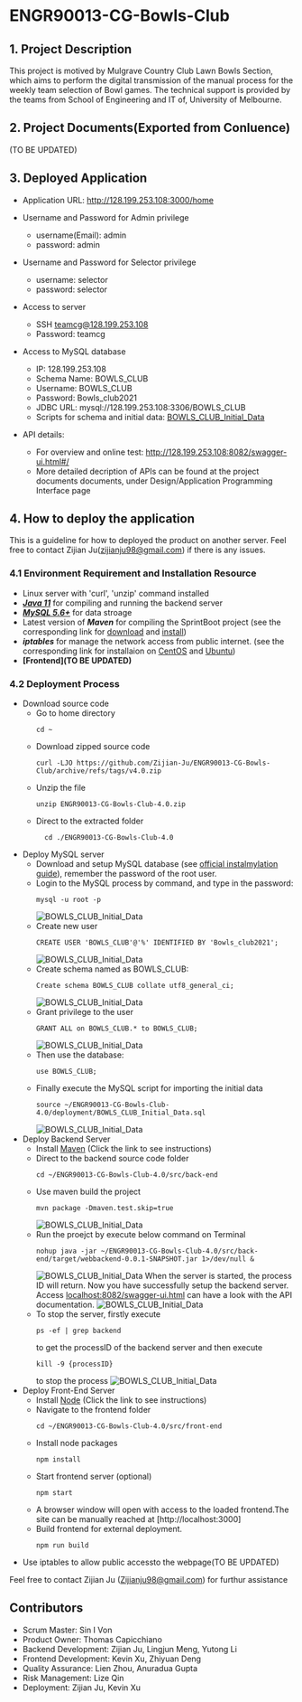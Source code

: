 # ENGR90013-CG-Bowls-Club
## 1. Project Description
This project is motived by Mulgrave Country Club Lawn Bowls Section, which aims to perform the digital transmission of the manual process for the weekly team selection of Bowl games. The technical support is provided by the teams from School of Engineering and IT of, University of Melbourne.


## 2. Project Documents(Exported from Conluence)
(TO BE UPDATED)
## 3. Deployed Application
- Application URL: http://128.199.253.108:3000/home
- Username and Password for Admin privilege
  - username(Email): admin
  - password: admin
  
- Username and Password for Selector privilege
  - username: selector
  - password: selector
- Access to server
  - SSH teamcg@128.199.253.108
  - Password: teamcg
- Access to MySQL database
  -  IP: 128.199.253.108
  - Schema Name: BOWLS_CLUB
  - Username: BOWLS_CLUB
  - Password: Bowls_club2021
  - JDBC URL: mysql://128.199.253.108:3306/BOWLS_CLUB 
  - Scripts for schema and initial data: [BOWLS_CLUB_Initial_Data](./deployment/BOWLS_CLUB_Initial_Data.sql)
- API details:
  - For overview and online test: http://128.199.253.108:8082/swagger-ui.html#/
  - More detailed decription of APIs can be found at the project documents documents, under Design/Application Programming Interface page
  
## 4. How to deploy the application
This is a guideline for how to deployed the product on another server. Feel free to contact Zijian Ju(zijianju98@gmail.com) if there is any issues.
### 4.1 Environment Requirement and Installation Resource
-  Linux server with 'curl', 'unzip' command installed
-  ***[Java 11](https://www.javahelps.com/2017/09/install-oracle-jdk-9-on-linux.html)*** for compiling and running the backend server
-  ***[MySQL 5.6+](https://dev.mysql.com/doc/refman/8.0/en/linux-installation.html)***  for data stroage
-  Latest version of ***Maven*** for compiling the SprintBoot project (see the corresponding link for [download](https://maven.apache.org/download.cgi) and [install](https://maven.apache.org/install.html))
-  ***iptables*** for manage the network access from public internet. (see the corresponding link for installaion on [CentOS](https://docs.rackspace.com/support/how-to/use-iptables-with-centos-7/) and [Ubuntu](https://askubuntu.com/questions/692278/how-to-install-iptables-in-ubuntu))
-  **\[Frontend\](TO BE UPDATED)**
### 4.2 Deployment Process
- Download source code
  - Go to home directory
    ```
    cd ~
    ```
  - Download zipped source code
    ```
    curl -LJO https://github.com/Zijian-Ju/ENGR90013-CG-Bowls-Club/archive/refs/tags/v4.0.zip
    ```
  - Unzip the file 
    ```
    unzip ENGR90013-CG-Bowls-Club-4.0.zip
    ```
  - Direct to the extracted folder
    ```
      cd ./ENGR90013-CG-Bowls-Club-4.0
    ```
- Deploy MySQL server
  - Download and setup MySQL database (see [official instalmylation guide](https://dev.mysql.com/doc/refman/8.0/en/linux-installation.html)), remember the password of the root user.
  - Login to the MySQL process by command, and type in the password:
    ```
    mysql -u root -p
    ```
    ![BOWLS_CLUB_Initial_Data](https://github.com/Zijian-Ju/ENGR90013-CG-Bowls-Club/tree/master/deployment/DeploymentGuideImages/loginMySQL.jpg)
  - Create new user
    ```
    CREATE USER 'BOWLS_CLUB'@'%' IDENTIFIED BY 'Bowls_club2021';
    ```
    ![BOWLS_CLUB_Initial_Data](https://github.com/Zijian-Ju/ENGR90013-CG-Bowls-Club/tree/master/deployment/DeploymentGuideImages/createUser.png)
  - Create schema named as BOWLS_CLUB:
    ```
    Create schema BOWLS_CLUB collate utf8_general_ci; 
    ```
    ![BOWLS_CLUB_Initial_Data](https://github.com/Zijian-Ju/ENGR90013-CG-Bowls-Club/tree/master/deployment/DeploymentGuideImagescreateSchema.jpg)
  - Grant privilege to the user
    ```
    GRANT ALL on BOWLS_CLUB.* to BOWLS_CLUB;
    ```
    ![BOWLS_CLUB_Initial_Data](https://github.com/Zijian-Ju/ENGR90013-CG-Bowls-Club/tree/master/deployment/DeploymentGuideImages/grantPrivilege.jpg)
  - Then use the database:
    ```
    use BOWLS_CLUB;
    ```
  - Finally execute the MySQL script for importing the initial data
    ```
    source ~/ENGR90013-CG-Bowls-Club-4.0/deployment/BOWLS_CLUB_Initial_Data.sql
    ```
    ![BOWLS_CLUB_Initial_Data](https://github.com/Zijian-Ju/ENGR90013-CG-Bowls-Club/tree/master/deployment/DeploymentGuideImages/setupDB.jpg)
- Deploy Backend Server
  - Install [Maven](https://docs.wso2.com/display/IS323/Installing+Apache+Maven+on+Linux) (Click the link to see instructions)
  - Direct to the backend source code folder
    ```
    cd ~/ENGR90013-CG-Bowls-Club-4.0/src/back-end
    ```
  - Use maven build the project
    ```
    mvn package -Dmaven.test.skip=true
    ```
    ![BOWLS_CLUB_Initial_Data](https://github.com/Zijian-Ju/ENGR90013-CG-Bowls-Club/tree/master/deployment/DeploymentGuideImages/CompileProject.jpg)
  - Run the proejct by execute below command on Terminal
    ```
    nohup java -jar ~/ENGR90013-CG-Bowls-Club-4.0/src/back-end/target/webbackend-0.0.1-SNAPSHOT.jar 1>/dev/null &
    ```
    ![BOWLS_CLUB_Initial_Data](https://github.com/Zijian-Ju/ENGR90013-CG-Bowls-Club/tree/master/deployment/DeploymentGuideImages/startServer.jpg)
    When the server is started, the process ID will return.
    Now you have successfully setup the backend server. Access [localhost:8082/swagger-ui.html](localhost:8082/swagger-ui.html) can have a look with the API documentation.
    ![BOWLS_CLUB_Initial_Data](https://github.com/Zijian-Ju/ENGR90013-CG-Bowls-Club/tree/master/deployment/DeploymentGuideImages/swagger.jpg) 
  - To stop the server, firstly execute
    ```
    ps -ef | grep backend
    ```
    to get the processID of the backend server and then execute
    ```
    kill -9 {processID}
    ```
    to stop the process
    ![BOWLS_CLUB_Initial_Data](https://github.com/Zijian-Ju/ENGR90013-CG-Bowls-Club/tree/master/deployment/DeploymentGuideImages/stopServer.jpg)
- Deploy Front-End Server
  - Install [Node](https://docs.npmjs.com/downloading-and-installing-node-js-and-npm) (Click the link to see instructions)
  - Navigate to the frontend folder
    ```
    cd ~/ENGR90013-CG-Bowls-Club-4.0/src/front-end
    ```
  - Install node packages
    ```
    npm install
    ```
  - Start frontend server (optional)
    ```
    npm start
    ```
  - A browser window will open with access to the loaded frontend.The site can be manually reached at [http://localhost:3000]
  - Build frontend for external deployment. 
    ```
    npm run build
    ```
- Use iptables to allow public accessto the webpage(TO BE UPDATED)

Feel free to contact Zijian Ju (Zijianju98@gmail.com) for furthur assistance

## Contributors
- Scrum Master: Sin I Von
- Product Owner: Thomas Capicchiano
- Backend Development: Zijian Ju, Lingjun Meng, Yutong Li
- Frontend Development: Kevin Xu, Zhiyuan Deng
- Quality Assurance: Lien Zhou, Anuradua Gupta
- Risk Management: Lize Qin
- Deployment: Zijian Ju, Kevin Xu

